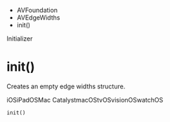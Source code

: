 

- AVFoundation
- AVEdgeWidths
-  init() 

Initializer

# init()

Creates an empty edge widths structure.

iOSiPadOSMac CatalystmacOStvOSvisionOSwatchOS

``` source
init()
```

